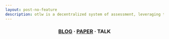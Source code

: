 ```yaml
---
layout: post-no-feature
description: otlw is a decentralized system of assessment, leveraging the power of game-theory and the blockchain to make a universal and verifiable store of anyone's achievements.
---
```

### <center> <a href="{{ site.url }}/blog">BLOG</a> · <a href="{{ site.url }}/paper">PAPER</a> · TALK </center>
